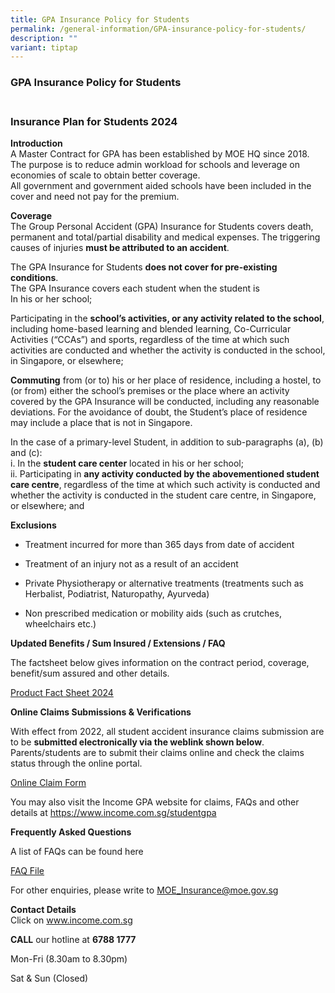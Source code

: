 ```yaml
---
title: GPA Insurance Policy for Students
permalink: /general-information/GPA-insurance-policy-for-students/
description: ""
variant: tiptap
---
```

<h3>GPA Insurance Policy for Students</h3>
<h3><br><strong>Insurance Plan for Students 2024</strong></h3>
<p><strong>Introduction</strong> 
<br>A Master Contract for GPA has been established by MOE HQ since 2018. The
purpose is to reduce admin workload for schools and leverage on economies
of scale to obtain better coverage.
<br>All government and government aided schools have been included in the
cover and need not pay for the premium.</p>
<p><strong>Coverage</strong> 
<br>The Group Personal Accident (GPA) Insurance for Students covers death,
permanent and total/partial disability and medical expenses. The triggering
causes of injuries&nbsp;<strong>must be attributed to an accident</strong>.</p>
<p>The GPA Insurance for Students&nbsp;<strong>does not cover for pre-existing conditions</strong>.
<br>The GPA Insurance covers each student when the student is
<br>In his or her school;</p>
<p>Participating in the&nbsp;<strong>school’s activities, or any activity related to the school</strong>,
including home-based learning and blended learning, Co-Curricular Activities
(“CCAs”) and sports, regardless of the time at which such activities are
conducted and whether the activity is conducted in the school, in Singapore,
or elsewhere;</p>
<p><strong>Commuting</strong>&nbsp;from (or to) his or her place of residence,
including a hostel, to (or from) either the school’s premises or the place
where an activity covered by the GPA Insurance will be conducted, including
any reasonable deviations. For the avoidance of doubt, the Student’s place
of residence may include a place that is not in Singapore.</p>
<p>In the case of a primary-level Student, in addition to sub-paragraphs
(a), (b) and (c):
<br>i. In the&nbsp;<strong>student care center</strong>&nbsp;located in his
or her school;
<br>ii. Participating in&nbsp;<strong>any activity conducted by the abovementioned student care centre</strong>,
regardless of the time at which such activity is conducted and whether
the activity is conducted in the student care centre, in Singapore, or
elsewhere; and</p>
<p><strong>Exclusions</strong>
</p>
<ul data-tight="true" class="tight">
<li>
<p>Treatment incurred for more than 365 days from date of accident</p>
</li>
<li>
<p>Treatment of an injury not as a result of an accident</p>
</li>
<li>
<p>Private Physiotherapy or alternative treatments (treatments such as Herbalist,
Podiatrist, Naturopathy, Ayurveda)</p>
</li>
<li>
<p>Non prescribed medication or mobility aids (such as crutches, wheelchairs
etc.)</p>
</li>
</ul>
<p><strong>Updated Benefits / Sum Insured / Extensions / FAQ</strong>
</p>
<p>The factsheet below gives information on the contract period, coverage,
benefit/sum assured and other details.</p>
<p><a href="/files/Product_Fact_Sheet__Year_2024_May__Revised.pdf" rel="noopener noreferrer nofollow" target="_blank">Product Fact Sheet 2024</a>
</p>
<p><strong>Online Claims Submissions &amp; Verifications</strong>
</p>
<p>With effect from 2022, all student accident insurance claims submission
are to be&nbsp;<strong>submitted electronically via the weblink shown below</strong>.
Parents/students are to submit their claims online and check the claims
status through the online portal.</p>
<p><a href="https://studentgpa.incomegroupins.com.sg/" rel="noopener noreferrer nofollow" target="_blank">Online Claim Form</a>
</p>
<p>You may also visit the Income&nbsp;GPA website for claims, FAQs and other
details at <a href="" rel="noopener noreferrer nofollow" target="_blank">https://www.income.com.sg/studentgpa</a>
</p>
<p><strong>Frequently Asked Questions</strong>
</p>
<p>A list of FAQs can be found&nbsp;here</p>
<p><a href="/files/GPA_Insurance_FAQs_27_Dec_2023.pdf" rel="noopener noreferrer nofollow" target="_blank">FAQ File</a>
</p>
<p>For other enquiries, please write to <a href="mailto:MOE_Insurance@moe.gov.sg" rel="noopener noreferrer nofollow" target="_blank">MOE_Insurance@moe.gov.sg</a>&nbsp;</p>
<p><strong>Contact Details</strong> 
<br>Click on&nbsp;<a href="http://www.income.com.sg/" rel="noopener noreferrer nofollow" target="_blank">www.income.com.sg</a>
</p>
<p><strong>CALL</strong>&nbsp;our hotline at&nbsp;<strong>6788 1777</strong>
</p>
<p>Mon-Fri (8.30am to 8.30pm)</p>
<p>Sat &amp; Sun (Closed)</p>
<p></p>